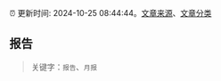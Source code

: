 :alarm_clock: 更新时间: 2024-10-25 08:44:44。[文章来源](/README.md)、[文章分类](/TAGS.md)

## 报告


> 关键字：`报告`、`月报`



